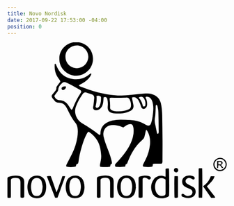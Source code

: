 ```yaml
---
title: Novo Nordisk
date: 2017-09-22 17:53:00 -04:00
position: 0
---
```


<svg version="1.1"  xmlns="http://www.w3.org/2000/svg" xmlns:xlink="http://www.w3.org/1999/xlink" x="0px" y="0px"
	 viewBox="0 0 360 257" style="enable-background:new 0 0 360 257;" xml:space="preserve">
<g id="lgObK1.tif">
	<g>
		<path d="M116,199.9c-1.2,0.6-2,1-2.7,1.4c-0.4,1.2-0.7,2.3-1,3.4c-3.5,1.3-13.1,1.3-15.4,0c-0.7-1.7,0.1-3.1,0.9-4.6
			c2.8-5.4,5.7-10.8,8.4-16.3c4.2-8.6,7.2-17.6,8.7-27.1c0.8-5.5,1.2-11,0.2-16.5c-0.5-2.6-1.4-5.1-3.1-7.2
			c-4.5-5.6-8-11.8-11.2-18.2c-1.3-2.7-2.6-5.3-4.1-8c-2.7-4.9-6.9-7.4-12.5-7.4c-2.8,0-5.2-0.8-6.8-3.3c-0.5-0.9-1.3-1.5-2-2.3
			c-0.7-0.9-1.4-1.7-1.9-2.7c-1-1.8-0.9-3.6,0.5-5.2c1.5-1.7,3-3.5,4.4-5.3c1.3-1.6,2.2-3.3,2.1-5.6c-0.1-1.2,0.8-2.5,1.6-3.6
			c1.5-2.2,3.2-4.4,4.8-6.4c-0.1-1.9-1.1-3.2-2.1-4.5c-5.5-6.6-7.4-14.4-7.1-22.8c0-0.9-0.2-1.9,1-2.5c1.2,0.8,1.5,2.2,2,3.4
			c1.5,3.6,3.3,6.9,5.6,10c4,5.2,9.1,8.9,15.5,10.6c7.4,2.1,14.7,2.4,22.1-0.1c4.2-1.4,7.7-4,11.2-6.6c0.8-0.6,1.5-1.5,2.8-0.9
			c0,1.5-0.7,2.6-1.4,3.8c-3.8,6.4-9.6,10.4-16.1,13.7c-1,0.5-1.9,1-2.8,1.6c0.2,1.5,1.3,1.8,2.2,2.1c4.5,1.7,9,3.5,13.6,5.1
			c9.5,3.3,19.2,5.9,29.1,7.6c4.9,0.8,9.9,1.3,14.9,1.8c3.4,0.3,6.8,0.5,10.2,0.3c6.2-0.3,12.4-0.7,18.6-1.3
			c6.9-0.6,13.9-1.5,20.8-2c4.8-0.3,9.5,0.3,13.9,2.4c5.9,2.8,9.6,7.5,11.1,13.8c1.5,6.5,2.1,13.1,2.2,19.7
			c0.2,13.7,0.4,27.4,0.5,41.1c0.1,11.6-0.1,23.2-0.1,34.7c0,1.4,0.1,2.8-1.5,4c-0.6,0-1.5,0-2.4,0c-2.9,0-5.8,0-8.7,0
			c-1,0-2,0.2-2.8,0.3c-1,1.5,0.1,3.4-1.5,4.5c-3.7,1-12.5,0.9-14.8-0.1c-0.9-1.4-0.4-2.7,0.3-4.1c1.2-2.5,2.6-5,3.8-7.5
			c3.7-7.8,6.3-16,7.1-24.6c0.7-7.5-0.2-14.8-3.9-21.5c-0.4-0.7-0.9-1.5-1.4-2.2c-0.1-0.2-0.4-0.3-0.7-0.6c-1.1,1.5-1.1,3.2-1.5,4.8
			c-0.6,2.2-1,4.5-1.6,6.7c-0.5,1.8-1.4,3.2-2.8,4.4c-11.7,10-19.1,22.8-24.6,37c-0.3,0.7-0.5,1.4-0.8,2.1c-0.1,0.2-0.3,0.4-0.4,0.8
			c-0.7,0.4-1.5,0.9-2.2,1.3c-0.3,1.2-0.5,2.4-0.8,3.6c-5.4,0.8-10.6,0.6-15.7,0.3c-1.4-2.3-1.4-3.3,0.3-5.3
			c1.5-1.8,3.1-3.4,4.6-5.1c5.9-6.6,11.5-13.5,16-21.1c4.1-7.1,7.4-14.6,8.4-22.8c0.5-4.2,0.6-8.3-0.6-12.4
			c-0.9-2.9-2.1-3.8-5.2-3.6c-2.7,0.2-4.9,1.4-7,2.8c-1.3,0.8-2.5,1.7-3.8,2.7c-3.5-1.9-7.2-2.9-10.9-3.5c-4-0.7-7.9-0.9-11.9,0.3
			c-5.6,1.7-8.7,5.8-9.8,11.3c-0.5,2.5-0.2,4.9,0.3,7.3c1.7,7.4,4.5,14.4,7.2,21.5c2.4,6.1,4.6,12.3,6,18.7c0.3,1.2,0.4,2.5,0.5,3.6
			c-0.9,0.6-1.5,1.1-2.3,1.7c-0.2,1-0.5,2.2-0.9,3.7c-5.4,0.9-10.7,0.7-16,0.2c-1-1.9-0.6-3.3-0.3-4.8c1-4.7,2-9.3,1.7-14.1
			c-0.5-8.3-1.8-16.4-5.9-23.8c-3.5-6.1-8.3-10.9-14.1-14.8c-0.2-0.1-0.5-0.2-0.8-0.3c-1.7,1.1-2.5,2.9-3.4,4.6
			c-2.7,5.2-4.6,10.6-6.4,16.1c-2.5,7.8-4.5,15.7-5.9,23.7c-0.3,1.8-0.4,3.5-0.7,5.3C116.5,198.1,116.2,199.1,116,199.9z M204.6,91
			c0.1,0.8,0.1,1.5,0.2,2.1c0.7,3.4,1.5,6.8,2.1,10.2c0.7,4-0.6,7.3-4.3,9.3c-1.8,1-3.6,1.9-5.6,2.5c-6.9,2.3-14,2.5-21.2,2
			c-1.7-0.1-3.4-0.5-5-1c-3.9-1.2-6-4.1-6.1-8.2c0-1.3,0.1-2.5,0.2-3.8c0.3-3.5,0-7-0.7-10.4c-0.7-3.1-2.8-4.1-6.1-3
			c-0.1,0.4-0.2,0.9-0.2,1.4c-0.2,2.1-0.2,4.2-0.5,6.3c-0.4,3.4-1.4,6.7-3.6,9.4c-2.2,2.8-5.1,4.2-8.6,4.1c-2.9,0-4.9-2.4-4.4-5.3
			c0.2-1,0.5-2,0.6-3c0.5-3.9,0.9-7.8,1.2-11.6c0.2-3-1-5.3-4.1-6.3c-2.9-1-5.8-1.9-8.7-2.8c-2.7-0.9-4.6,0.1-6.1,2.3
			c-4.4,6.3-8.2,12.9-10.9,20.1c-1.5,4-2,8.1-1.1,12.3c1.5,7.2,5.7,12.6,12,16.4c9,5.4,17.7,11.2,26,17.6c0.6,0.5,1.4,0.8,2,1.1
			c1.4-1,1.1-2.1,1.2-3.2c0.2-5.4,2-10.2,6-13.9c3.8-3.4,8.3-5.6,13.3-6.7c4.8-1,9.6-1.5,14.4-1.4c5.1,0,10.2,0.3,15.3,0.5
			c7.5,0.3,14.6,2.1,21.3,5.6c1.9,1,3.7,2.1,5.6,3c3,1.4,5.4,0.6,6.7-2.4c0.7-1.4,1.1-3,1.5-4.6c1.2-4.5,1.7-9.2,2.2-13.8
			c0.4-4.4,0.6-8.8-0.1-13.2c-0.4-2.8-1-5.5-2.4-8c-1.6-2.8-3.9-4.7-7.3-4.9c-1-0.1-2.1-0.1-2.6,1.2c0.2,0.5,0.4,1.1,0.7,1.6
			c1.7,3.4,2.2,7.1,1.9,10.9c-0.2,2.1-1.1,3.9-2.8,5.2c-2.8,2.2-5.8,1.1-6.9-2.2c-1.1-3.1-2.2-6.3-3.6-9.2c-0.9-1.8-2.2-3.5-3.7-4.8
			C210.4,90.5,207.9,89.6,204.6,91z M77.1,88.5c1.9,4.7,4.4,6.6,8.7,6.8c5.9,0.3,10.4,2.8,13.7,7.6c1.4,2,2.7,4.1,4.1,6.2
			c0.5,0.7,1.1,1.4,1.7,2.1c1.7-0.7,2-2.1,2.5-3.3c3.3-8.3,7.2-16.3,12.2-23.8c0.7-1.1,1.4-2.2,1.2-3.5c-0.5-1.4-1.6-2.1-2.8-2.8
			c-4-2.2-8-4.5-12-6.7c-3.2-1.7-6.5-3.4-9.8-4.9c-1.9-0.9-4.1-1.2-5.8,0.3c-3.5,3-6.8,6.3-7.2,11.3c-0.1,1.6-0.8,2.9-1.8,4.1
			c-1.1,1.3-2.1,2.7-3.1,4.1C78,86.7,77.6,87.7,77.1,88.5z M168.2,91.6c-0.1,1.1-0.3,1.8-0.2,2.5c0.6,4.1,0.8,8.3,0.7,12.5
			c-0.1,2.7,0.2,4.4,4.1,5.9c0.8,0.3,1.6,0.5,2.4,0.7c8.1,1.3,15.9,0.5,23.5-2.5c2.6-1,3.9-2.9,4.2-5.6c0.4-3.9-0.5-7.6-2.3-11.1
			c-1-2-2.7-3-5-2.9c-1.3,0.1-2.5,0.2-3.8,0.2c-3.7,0.1-7.5,0.2-11.2,0.2c-3.3,0-6.6-0.3-9.9-0.3C170,91.2,169.2,91.4,168.2,91.6z
			 M244.4,102.8c-1.2,1.5-0.8,3-0.9,4.5c-0.2,4.1-0.3,8.3-0.6,12.4c-0.2,3-1,5.9-1,8.8c0,2.5,0.5,5.1,1,7.6
			c0.8,4.2,1.7,8.3,2.5,12.5c0.2,1,0.4,2,1.6,2.2c1.3-0.4,1.4-1.5,1.4-2.5c0.1-1.3,0.1-2.6,0-3.8c-0.1-9.9-0.2-19.7-0.5-29.6
			c-0.1-3.1-0.9-6.2-1.4-9.3C246.3,104.5,245.9,103.4,244.4,102.8z M144.8,106.2c1.4,2,2.6,2.3,4.2,1.3c1.5-1,2.3-2.5,3-4.1
			c1.6-3.9,1.8-8.1,1.8-12.3c0-0.6-0.4-1.3-0.5-1.8c-2.2-1.3-4.3-1.6-7-0.9C147.1,94.4,146.2,100.3,144.8,106.2z M215.6,91.2
			c3.9,4.1,5.9,9.1,7,14.3c2.5,0.7,3.8-0.1,4-2.3c0.1-1.6,0.3-3.3-0.1-4.8c-0.5-2.1-1.2-4.3-2.3-6.1
			C222.4,89.2,218.5,88.7,215.6,91.2z"/>
		<path d="M85.4,27.1C85,12.1,97.7-0.4,112.9-0.4c15,0,27.7,11.6,27.7,27.6C140.7,42.6,128.2,55,113,55
			C97.3,54.9,84.9,41.6,85.4,27.1z M132.9,23.8C132.6,12,122.7,5,114.1,5.2c-10.4,0.2-18.9,8.3-18.7,18.6
			c0.1,10.9,8.3,18.7,18.6,18.8C125,42.6,132.6,34,132.9,23.8z"/>
		<path d="M259.7,221.5c0-4.6,0-8.8,0-13c1.9-1,3.7-0.6,5.5-0.4c0.6,1.9,0.8,40.5,0.2,45.1c-0.7,0.5-1.6,1.4-2.7,1.8
			c-5.2,2.2-10.5,2.7-15.9,1c-4.4-1.4-7.6-4.2-9.2-8.5c-2.7-7.7-2.2-15,2.8-21.8c3.9-5.2,11.3-7.4,17.6-4.7
			C258.5,221,258.9,221.1,259.7,221.5z M259.7,226.3c-4.1-3.9-10.6-3.3-14,0.9c-4.6,5.7-4,16.5-0.3,21.7c2.7,3.8,7.1,5.2,11.5,3.8
			c2.1-0.7,2.7-1.4,2.8-3.7c0-2.3,0-4.6,0-6.9C259.7,236.8,259.7,231.6,259.7,226.3z"/>
		<path d="M211.1,238.4c-0.5,3-0.7,6.1-1.6,9c-2,6.3-5.9,8.6-12,9.3c-2.9,0.4-5.8-0.2-8.5-1.1c-3.1-1-5.1-3.3-6.5-6.1
			c-2.2-4.7-2.7-9.6-2.1-14.7c0.3-2.6,1-5.1,2.1-7.6c2.9-6.2,9.6-8.3,15.1-7.6c8.6,1.1,12.2,7.2,13.1,14.6c0.2,1.3,0,2.7,0,4.1
			C210.8,238.4,210.9,238.4,211.1,238.4z M186.1,238.2c-0.2,3.5,0.3,6.9,1.8,10.2c1.4,2.9,3.6,4.7,6.9,4.8c3.5,0.2,6.2-1.1,7.8-4.2
			c0.6-1.1,1.1-2.3,1.4-3.5c0.4-1.6,0.5-3.4,0.7-5c0.5-3.9,0-7.8-1.4-11.5c-1.3-3.5-4-5.4-7.5-5.4c-4.1-0.1-6.6,1.6-8.2,5.3
			C186.3,231.7,186,234.9,186.1,238.2z"/>
		<path d="M111,257c-1.8-0.3-3.7-0.5-5.5-1c-3.9-1.1-6.6-3.7-7.9-7.4c-2.3-6.5-2.4-13.2-0.2-19.7c2.2-6.5,8.8-10,15.6-9.2
			c6.6,0.8,10.9,4.5,12.6,11c1.5,5.7,1.5,11.5-0.5,17c-2.1,5.9-5.4,8.2-12.3,9.1c-0.6,0.1-1.2,0-1.8,0C111,256.8,111,256.9,111,257z
			 M101.8,238.3c0.1,3.6,0.4,7.1,2,10.4c1.4,2.8,3.6,4.4,6.9,4.5c4.3,0.1,7-1.6,8.4-5.6c0.7-2.1,1.2-4.4,1.4-6.7
			c0.5-4.1,0-8.2-1.4-12.1c-1.3-3.6-4.2-5.4-8.1-5.4c-3.7,0-6.5,2-7.7,5.5C102.2,232,101.8,235.1,101.8,238.3z"/>
		<path d="M48.1,257c-1.7-0.3-3.4-0.4-5-0.9c-3.9-1.1-6.8-3.5-8.2-7.4c-2.4-6.3-2.4-12.8-0.5-19.2c2.1-7.1,8.9-10.7,15.9-9.8
			c7.4,1,12,5.7,13.1,13.5c0.6,3.9,0.5,7.8-0.3,11.6C61.4,252.7,56.8,256.7,48.1,257z M58,237.3c-0.4-2.2-0.9-5.2-1.7-8.1
			c-0.4-1.7-1.4-3.1-2.8-4.1c-4.1-3-11.2-1.9-13.2,4.1c-1.4,4.1-1.7,8.3-1.2,12.6c0.3,2.3,0.9,4.7,1.8,6.9c1.3,3.1,3.8,4.6,7.3,4.6
			c3.5,0,6-1.5,7.6-4.6C57.5,245.3,57.6,241.7,58,237.3z"/>
		<path d="M174.3,255.8c-1.9,0.6-3.5,0.5-5.4,0c-0.1-1.1-0.2-2.1-0.2-3.1c0-7,0-14,0-21c0-1.1-0.1-2.2-0.3-3.3
			c-0.4-2.7-2-4.3-4.6-4.8c-2.6-0.5-5.3-0.5-7.8,0.3c-1.2,0.3-2.3,0.8-3,2.3c0,9.5,0,19.2,0,29c-1.7,1.6-3.5,0.8-5,0.8
			c-1.3-0.8-1-1.9-1-2.9c0-7.7,0-15.3,0-23c0-1.6,0-3.2,0-4.9c0-2.4,0.7-3.5,3-4.1c5.3-1.4,10.7-2.3,16.1-1.1
			c3.3,0.7,6.3,1.9,7.7,5.2c0.4,1.1,0.7,2.3,0.7,3.5c0.1,8.5,0,17,0,25.6C174.4,254.8,174.3,255.2,174.3,255.8z"/>
		<path d="M27.4,255.4c-1.7,1.3-3.5,0.8-5.6,0.4c-0.1-1.1-0.2-2.1-0.2-3.1c0-7.2,0-14.5,0-21.7c0-1.1-0.1-2.2-0.4-3.3
			c-0.5-2-1.9-3.2-3.8-3.7c-2.8-0.8-5.6-0.8-8.3,0c-2.6,0.7-3.2,1.5-3.2,4.2c0,8.2,0,16.3,0,24.5c0,1-0.1,2-0.1,3
			c-1.8,1-3.5,0.5-5.3,0.5c-0.1-0.9-0.3-1.6-0.3-2.4c0-9.5,0-19.1,0-28.6c0-2.3,0.6-3.2,2.7-3.8c5.8-1.7,11.6-2.5,17.6-0.9
			c4.6,1.3,7.2,4.3,7.3,9c0.1,8.3,0,16.7,0,25C27.6,254.7,27.5,255,27.4,255.4z"/>
		<path d="M285.9,250.8c1.2-1.4,2.5-1.3,3.8-0.5c0.7,0.4,1.4,1,2.1,1.4c2.6,1.7,5.4,2,8.3,0.7c2.1-0.9,3.4-2.4,3.7-4.8
			c0.2-2.4-0.8-4.1-2.8-5.3c-1.4-0.8-2.9-1.4-4.4-2c-2.6-1.2-5.1-2.3-7.2-4.3c-3.3-3-4-10.9,1.7-14.4c4.5-2.7,9.2-2.6,14-0.8
			c1.3,0.5,2.4,1.4,2.4,3c0,1.7-1,2.6-2.6,2.2c-0.9-0.2-1.7-0.7-2.5-1.2c-1.9-1.2-4-1.5-6.1-0.9c-3.9,1.1-5.1,5.7-2.2,8.5
			c1.1,1,2.5,1.7,3.9,2.4c2.3,1.3,4.8,2.3,7,3.6c5.8,3.4,5.1,12.4,0.3,15.7c-1.9,1.3-4,2-6.2,2.3c-3.6,0.5-7.1,0-10.5-1.5
			C286.3,254.2,285.7,253.2,285.9,250.8z"/>
		<path d="M82.3,256c-1.5,0-2.6,0-3.9,0c-4.5-11.7-8.9-23.3-13.5-35.1c2.2-0.9,4.2-0.4,6.4-0.4c3.3,8.6,6.1,17.4,9.5,26.6
			c2.1-4.6,3.4-9,5-13.3c1.6-4.3,3.1-8.6,4.6-13.2c1.4,0,2.7,0,4.5,0c-1,4.2-2.7,7.9-4,11.8c-1.4,3.9-2.8,7.8-4.2,11.8
			C85.2,248.1,84,252.1,82.3,256z"/>
		<path d="M314.7,207.5c1.6,0,3.3,0,4.9,0c0.6,2.1,0.6,45.9,0.1,48.5c-1.7,0-3.4,0-5.1,0c-0.2-0.2-0.2-0.2-0.3-0.3
			c-0.1-0.1-0.1-0.1-0.1-0.2c-0.1-0.5-0.2-1-0.2-1.5c0-15,0-30,0-45c0-0.2,0.1-0.5,0.1-0.7C314.2,208.1,314.4,208,314.7,207.5z"/>
		<path d="M221.9,255.5c-2.3,1-4.3,1.1-6.4,0c0-1-0.1-1.8-0.1-2.6c0-9.1,0-18.2,0-27.3c0-3.4,0.4-4,3.6-4.8c4-1.1,8-1.6,12.1-0.7
			c1.9,0.4,3.9,0.8,4.5,3.1c-0.2,1.8-1.2,2.6-3.2,3c-0.7-0.4-1.7-1-2.7-1.7c-1.5-1.1-3.2-1.6-5-1.4c-1.7,0.2-2.6,1.1-2.7,2.8
			c-0.1,0.6,0,1.2,0,1.8c0,8.3,0,16.5,0,24.8C221.9,253.3,221.9,254.3,221.9,255.5z"/>
		<path d="M333.9,220.7c2.1,0,4,0,6.2,0c-1.1,3.7-3,6.6-5.3,9.2c-2.2,2.5-4.7,4.9-7.3,7.5c1.9,2.4,3.7,4.9,5.7,7.4
			c2.1,2.7,4.2,5.4,6.3,8.1c0.6,0.8,1.1,1.7,1.8,2.8c-2.4,1.1-4.6,0.4-6.8,0.6c-4.4-6.4-8.8-12.7-13.3-19.2
			C327.4,233,331.4,227.5,333.9,220.7z"/>
		<path d="M274.4,220.6c1.8,0,3.5,0,5.3,0c0.2,0.7,0.4,1.2,0.4,1.8c0,10.7,0,21.4,0,32.2c0,0.3-0.1,0.7-0.2,1
			c-1.8,1.1-3.6,0.6-5.4,0.4C274,254.1,273.9,223.7,274.4,220.6z"/>
		<path d="M360,201.3c0,6.2-4.9,11.1-11,11c-5.8-0.1-10.7-4.5-10.9-10.9c-0.2-6,5-10.9,11.1-11C354.8,190.3,360.3,195.3,360,201.3z
			 M349,192.2c-4.8-0.3-9.1,4.6-9.1,9c0,4.5,4.2,9.4,9.3,9.2c5-0.2,9.1-4.2,9.1-9.1C358.4,197.2,354.6,191.9,349,192.2z"/>
		<path d="M276.9,207.2c2.1,0,3.5,1.3,3.6,3.5c0.1,1.9-1.5,3.6-3.5,3.6c-2.1,0-3.6-1.5-3.6-3.5C273.5,208.6,274.8,207.2,276.9,207.2
			z"/>
		<path d="M90.8,78.8c-1.3-0.8-2.1-1.9-1.6-3.8c1.8-2.3,4.4-2.5,7.2-2.1C96.2,76.2,93.9,78.6,90.8,78.8z"/>
		<path d="M345.9,207.2c-0.7-0.1-1.1-0.1-1.6-0.2c0-3.8,0-7.5,0-11.5c1.7,0,3.4,0,5.1,0c2,0.1,3.4,1,3.8,2.4
			c0.4,1.5-0.3,2.7-2.1,3.9c-0.1,0.1-0.3,0.2-0.4,0.4c0.6,0.8,1.3,1.5,1.9,2.3c0.6,0.7,1,1.5,1.7,2.5c-0.9,0-1.6,0-2.3,0
			c-1.4-2.1-1.9-5.3-5.8-4.4C346,204.1,346,205.5,345.9,207.2z M351.2,198c-1.6-1.3-3.2-1-4.9-0.8c0,1.4,0,2.5,0,3.8
			c1.8,0.2,3.4,0.3,4.9-0.9C351.2,199.3,351.2,198.6,351.2,198z"/>
	</g>
</g>
</svg>
